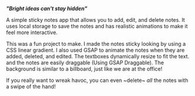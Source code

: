 **_"Bright ideas can't stay hidden"_**

A simple sticky notes app that allows you to add, edit, and delete notes. It uses local storage to save the notes and has realistic animations to make it feel more interactive.

This was a fun project to make. I made the notes sticky looking by using a CSS linear gradient. I also used GSAP to animate the notes when they are added, deleted, and edited. The textboxes dynamically resize to fit the text. and the notes are easily draggable (Using GSAP Draggable). The background is similar to a billboard, just like we are at the office!

If you really want to wreak havoc, you can even ~delete~ _all_ the notes with a swipe of the hand!